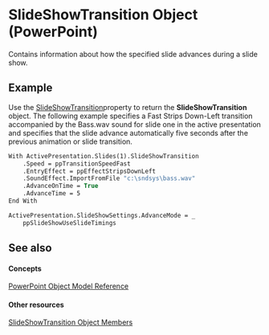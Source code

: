 
# SlideShowTransition Object (PowerPoint)

Contains information about how the specified slide advances during a slide show.


## Example

Use the [SlideShowTransition](bb931628-0ad1-e58b-9ddb-5680cb6ce9ec.md)property to return the  **SlideShowTransition** object. The following example specifies a Fast Strips Down-Left transition accompanied by the Bass.wav sound for slide one in the active presentation and specifies that the slide advance automatically five seconds after the previous animation or slide transition.


```vb
With ActivePresentation.Slides(1).SlideShowTransition
    .Speed = ppTransitionSpeedFast
    .EntryEffect = ppEffectStripsDownLeft
    .SoundEffect.ImportFromFile "c:\sndsys\bass.wav"
    .AdvanceOnTime = True
    .AdvanceTime = 5
End With

ActivePresentation.SlideShowSettings.AdvanceMode = _
    ppSlideShowUseSlideTimings
```


## See also


#### Concepts


[PowerPoint Object Model Reference](00acd64a-5896-0459-39af-98df2849849e.md)
#### Other resources


[SlideShowTransition Object Members](38c7de3f-ed1d-c01b-8b64-e60475c9ad2a.md)
